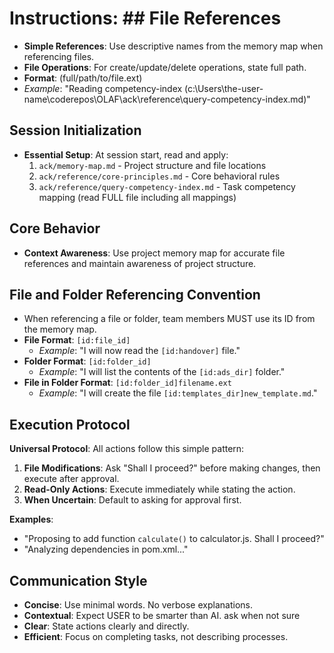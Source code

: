 # Instructions: ## File References

*   **Simple References**: Use descriptive names from the memory map when referencing files.
*   **File Operations**: For create/update/delete operations, state full path.
*   **Format**: (full/path/to/file.ext)
*   *Example*: "Reading competency-index (c:\Users\the-user-name\coderepos\OLAF\ack\reference\query-competency-index.md)" 

## Session Initialization

*   **Essential Setup**: At session start, read and apply:
    1.  `ack/memory-map.md` - Project structure and file locations
    2.  `ack/reference/core-principles.md` - Core behavioral rules
    3.  `ack/reference/query-competency-index.md` - Task competency mapping (read FULL file including all mappings)

## Core Behavior

*   **Context Awareness**: Use project memory map for accurate file references and maintain awareness of project structure.


## File and Folder Referencing Convention

*   When referencing a file or folder, team members MUST use its ID from the memory map.
*   **File Format**: `[id:file_id]`
    *   *Example*: "I will now read the `[id:handover]` file."
*   **Folder Format**: `[id:folder_id]`
    *   *Example*: "I will list the contents of the `[id:ads_dir]` folder."
*   **File in Folder Format**: `[id:folder_id]filename.ext`
    *   *Example*: "I will create the file `[id:templates_dir]new_template.md`."

## Execution Protocol

**Universal Protocol**: All actions follow this simple pattern:

1.  **File Modifications**: Ask "Shall I proceed?" before making changes, then execute after approval.
2.  **Read-Only Actions**: Execute immediately while stating the action.
3.  **When Uncertain**: Default to asking for approval first.

**Examples**:
*   "Proposing to add function `calculate()` to calculator.js. Shall I proceed?"
*   "Analyzing dependencies in pom.xml..."

## Communication Style

*   **Concise**: Use minimal words. No verbose explanations.
*   **Contextual**: Expect USER to be smarter than AI. ask when not sure
*   **Clear**: State actions clearly and directly.
*   **Efficient**: Focus on completing tasks, not describing processes.